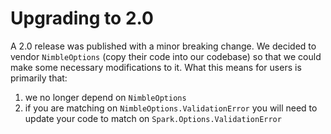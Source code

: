 # Upgrading to 2.0

A 2.0 release was published with a minor breaking change. We decided to vendor `NimbleOptions` (copy their code into our codebase) so that we could make some necessary modifications to it. What this means for users is primarily that:

1. we no longer depend on `NimbleOptions`
2. if you are matching on `NimbleOptions.ValidationError` you will need to update your code to match on `Spark.Options.ValidationError`
